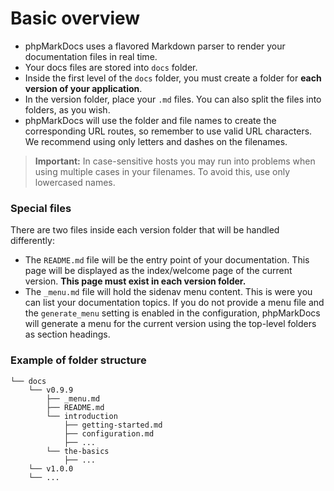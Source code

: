# Basic overview

  - phpMarkDocs uses a flavored Markdown parser to render your documentation files in real time.
  - Your docs files are stored into `docs` folder.
  - Inside the first level of the `docs` folder, you must create a folder for **each version of your application**.
  - In the version folder, place your `.md` files. You can also split the files into folders, as you wish.
  - phpMarkDocs will use the folder and file names to create the corresponding URL routes, so remember to use valid URL characters.\
    We recommend using only letters and dashes on the filenames.

> **Important:** In case-sensitive hosts you may run into problems when using multiple cases in your filenames. To avoid this, use only lowercased names.


### Special files

There are two files inside each version folder that will be handled differently:

  - The `README.md` file will be the entry point of your documentation.
    This page will be displayed as the index/welcome page of the current version. **This page must exist in each version folder.**
  - The `_menu.md` file will hold the sidenav menu content.
    This is were you can list your documentation topics.
    If you do not provide a menu file and the `generate_menu` setting is enabled in the configuration,
    phpMarkDocs will generate a menu for the current version using the top-level folders as section headings.


### Example of folder structure
```plaintext
└── docs
    └── v0.9.9
        ├── _menu.md
        ├── README.md
        └── introduction
            ├── getting-started.md
            ├── configuration.md
            ├── ...
        └── the-basics
            ├── ...
    └── v1.0.0
    └── ...
```
